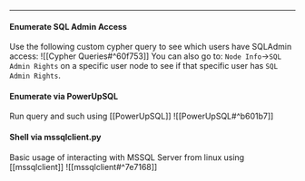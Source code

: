 -- -
#### Enumerate SQL Admin Access
Use the following custom cypher query to see which users have SQLAdmin access:
![[Cypher Queries#^60f753]]
You can also go to: `Node Info`->`SQL Admin Rights` on a specific user node to see if that specific user has `SQL Admin Rights`.
#### Enumerate via PowerUpSQL
Run query and such using [[PowerUpSQL]]
![[PowerUpSQL#^b601b7]]
#### Shell via mssqlclient.py
Basic usage of interacting with MSSQL Server from linux using [[mssqlclient]]
![[mssqlclient#^7e7168]]